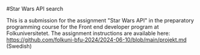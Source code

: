 #Star Wars API search

This is a submission for the assignment "Star Wars API" in the preparatory programming course for the Front end developer program at Folkuniversitetet. The assignment instructions are available here: https://github.com/folkuni-bfu-2024/2024-06-10/blob/main/projekt.md (Swedish)
